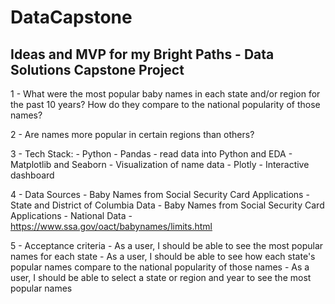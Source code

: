 # DataCapstone
## Ideas and MVP for my Bright Paths - Data Solutions Capstone Project

1 - What were the most popular baby names in each state and/or region for the past 10 years?  How do they compare to the national popularity of those names?

2 - Are names more popular in certain regions than others?

3 - Tech Stack:
    - Python
    - Pandas - read data into Python and EDA
    - Matplotlib and Seaborn - Visualization of name data
    - Plotly - Interactive dashboard

4 - Data Sources
    - Baby Names from Social Security Card Applications - State and District of Columbia Data 
    - Baby Names from Social Security Card Applications - National Data
    - https://www.ssa.gov/oact/babynames/limits.html
    
5 - Acceptance criteria
    - As a user, I should be able to see the most popular names for each state
    - As a user, I should be able to see how each state's popular names compare to the national popularity of those names
    - As a user, I should be able to select a state or region and year to see the most popular names

